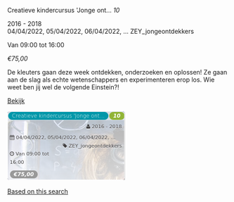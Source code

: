 Creatieve kindercursus 'Jonge ont... *10*

2016 - 2018  
04/04/2022, 05/04/2022, 06/04/2022, ... ZEY\_jongeontdekkers  

Van 09:00 tot 16:00

*€75,00*

  

De kleuters gaan deze week ontdekken, onderzoeken en oplossen! Ze gaan aan de slag als echte wetenschappers en experimenteren erop los. Wie weet ben jij wel de volgende Einstein?!

[Bekijk](https://tickets.vgc.be/activity/subscribe/ZEY_jongeontdekkers)

![](71902.png)

[Based on this search](https://tickets.vgc.be/activity/index?&vrijeplaatsen=1&Age%5B%5D=3%2C5&entity=276)